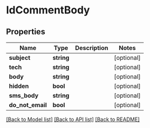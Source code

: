 # IdCommentBody

## Properties
Name | Type | Description | Notes
------------ | ------------- | ------------- | -------------
**subject** | **string** |  | [optional] 
**tech** | **string** |  | [optional] 
**body** | **string** |  | [optional] 
**hidden** | **bool** |  | [optional] 
**sms_body** | **string** |  | [optional] 
**do_not_email** | **bool** |  | [optional] 

[[Back to Model list]](../../README.md#documentation-for-models) [[Back to API list]](../../README.md#documentation-for-api-endpoints) [[Back to README]](../../README.md)

